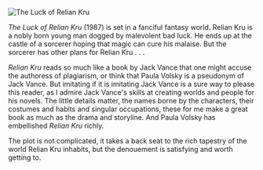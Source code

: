 ![The Luck of Relian Kru](relian_kru.jpg)

*The Luck of Relian Kru* (1987) is set in a fanciful fantasy world.
Relian Kru is a nobly born young man dogged by malevolent bad luck.
He ends up at the castle of a sorcerer hoping that magic can cure
his malaise.  But the sorcerer has other plans for Relian Kru . . .

*Relian Kru* reads so much like a book by Jack Vance that one
might accuse the authoress of plagiarism, or think that Paula Volsky
is a pseudonym of Jack Vance.  But imitating if it is imitating Jack
Vance is a sure way to please this reader, as I admire Jack Vance's
skills at creating worlds and people for his novels.  The little
details matter, the names borne by the characters, their costumes
and habits and singular occupations, these for me make a great book
as much as the drama and storyline.  And Paula Volsky has
embellished *Relian Kru* richly.

The plot is not complicated, it takes a back seat to the rich tapestry
of the world Relian Kru inhabits, but the denouement is satisfying and
worth getting to.
